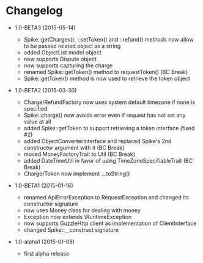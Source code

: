 Changelog
=========

- 1.0-BETA3 (2015-05-14)
  - Spike::getCharges(), ::setToken() and ::refund() methods now allow to be passed related object as a string
  - added ObjectList model object
  - now supports Dispute object
  - now supports capturing the charge
  - renamed Spike::getToken() method to requestToken() (BC Break)
  - Spike::getToken() method is now used to retrieve the token object

- 1.0-BETA2 (2015-03-30)
  - Charge/RefundFactory now uses system default timezone if none is specified
  - Spike::charge() now avoids error even if request has not set any value at all
  - added Spike::getToken to support retrieving a token interface (fixed #2)
  - added ObjectConverterInterface and replaced Spike's 2nd constructor argument with it (BC Break)
  - moved MoneyFactoryTrait to Util (BC Break)
  - added DateTimeUtil in favor of using TimeZoneSpecifiableTrait (BC Break)
  - Charge/Token now implement __toString()

- 1.0-BETA1 (2015-01-16)
  - renamed ApiErrorException to RequestException and changed its constructor signature
  - now uses Money class for dealing with money
  - Exception now extends \RuntimeException
  - now supports GuzzleHttp client as implementation of ClientInterface
  - changed Spike::__construct signature

- 1.0-alpha1 (2015-01-08)
  - first alpha release
